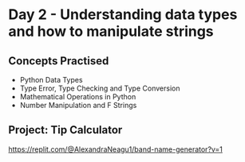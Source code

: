 # Day 2 - Understanding data types and how to manipulate strings
## Concepts Practised
- Python Data Types
- Type Error, Type Checking and Type Conversion
- Mathematical Operations in Python
- Number Manipulation and F Strings


## Project: Tip Calculator

https://replit.com/@AlexandraNeagu1/band-name-generator?v=1
